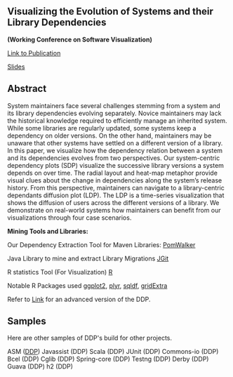 Visualizing the Evolution of Systems and their Library Dependencies
------
**(Working Conference on Software Visualization)**

[Link to Publication](http://sel.ist.osaka-u.ac.jp/lab-db/betuzuri/archive/951/951.pdf)

[Slides](http://sel.ist.osaka-u.ac.jp/lab-db/betuzuri/archive/951/951.pptx)

## Abstract
System maintainers face several challenges stemming from a system and its library dependencies evolving
separately. Novice maintainers may lack the historical knowledge required to efficiently manage an inherited system. While some
libraries are regularly updated, some systems keep a dependency on older versions. On the other hand, maintainers may be
unaware that other systems have settled on a different version of a library. In this paper, we visualize how the dependency
relation between a system and its dependencies evolves from two perspectives. Our system-centric dependency plots (SDP)
visualize the successive library versions a system depends on over time. The radial layout and heat-map metaphor provide
visual clues about the change in dependencies along the system’s release history. From this perspective, maintainers can navigate
to a library-centric dependants diffusion plot (LDP). The LDP is a time-series visualization that shows the diffusion of users across
the different versions of a library. We demonstrate on real-world systems how maintainers can benefit from our visualizations
through four case scenarios.

**Mining Tools and Libraries:**

Our Dependency Extraction Tool for Maven Libraries: [PomWalker](https://github.com/raux/PomWalker)

Java Library to mine and extract Library Migrations
[JGit](http://www.eclipse.org/jgit/)

R statistics Tool (For Visualization) [R](https://www.r-project.org/)

Notable R Packages used [ggplot2](http://ggplot2.org/), [plyr](https://cran.r-project.org/web/packages/plyr/index.html),
[sqldf](https://cran.r-project.org/web/packages/sqldf/),
[gridExtra](https://cran.r-project.org/web/packages/gridExtra/gridExtra.pdf)

Refer to [Link](https://raux.github.io/Impact-of-Security-Advisories-on-Library-Migrations/) for an advanced version of the DDP.

## Samples

Here are other samples of DDP's build for other projects.

ASM ([DDP]()) 
Javassist (DDP)
Scala (DDP)
JUnit (DDP)
Commons-io (DDP)
Bcel (DDP)
Cglib (DDP)
Spring-core (DDP)
Testng (DDP)
Derby (DDP)
Guava (DDP)
h2 (DDP)

